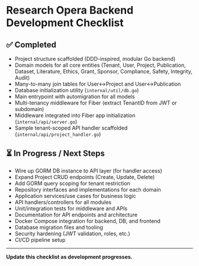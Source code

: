 # Research Opera Backend Development Checklist

## ✅ Completed
- Project structure scaffolded (DDD-inspired, modular Go backend)
- Domain models for all core entities (Tenant, User, Project, Publication, Dataset, Literature, Ethics, Grant, Sponsor, Compliance, Safety, Integrity, Audit)
- Many-to-many join tables for User↔Project and User↔Publication
- Database initialization utility (`internal/util/db.go`)
- Main entrypoint with automigration for all models
- Multi-tenancy middleware for Fiber (extract TenantID from JWT or subdomain)
- Middleware integrated into Fiber app initialization (`internal/api/server.go`)
- Sample tenant-scoped API handler scaffolded (`internal/api/project_handler.go`)

## ⏳ In Progress / Next Steps
- Wire up GORM DB instance to API layer (for handler access)
- Expand Project CRUD endpoints (Create, Update, Delete)
- Add GORM query scoping for tenant restriction
- Repository interfaces and implementations for each domain
- Application services/use cases for business logic
- API handlers/controllers for all modules
- Unit/integration tests for middleware and APIs
- Documentation for API endpoints and architecture
- Docker Compose integration for backend, DB, and frontend
- Database migration files and tooling
- Security hardening (JWT validation, roles, etc.)
- CI/CD pipeline setup

---

**Update this checklist as development progresses.**
